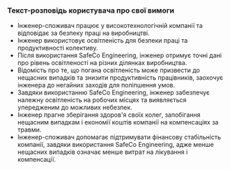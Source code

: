 ### Текст-розповідь користувача про свої вимоги
- Інженер-споживач працює у високотехнологічній компанії та відповідає за безпеку праці на виробництві.
- Інженер використовує освітленість для безпеки праці та продуктивності колективу.
- Після використання SafeCo Engineering, інженер отримує точні дані про рівень освітленості на різних ділянках виробництва.
- Відомість про те, що погана освітленість може призвести до нещасних випадків та знизити продуктивність працівників, заохочує інженера до негайних заходів для поліпшення умов.
- Завдяки використанню SafeCo Engineering, інженер забезпечує належну освітленість на робочих місцях та виявляється упередженим до можливих небезпек.
- Інженер прагне зберігання здоров'я своїх колег, запобігання нещасним випадкам і економії коштів компанії на компенсаціях за травми.
- Інженер-споживач допомагає підтримувати фінансову стабільність компанії, завдяки використання SafeCo Engineering, адже менше нещасних випадків означає менше витрат на лікування і компенсації.
